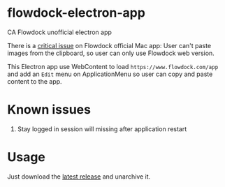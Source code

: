 # flowdock-electron-app
CA Flowdock unofficial electron app

There is a [critical issue](https://flowdock.uservoice.com/forums/36827-general/suggestions/5631691-allow-pasting-images-from-the-clipboard?page=1&per_page=20) on Flowdock official Mac app: User can't paste images from the clipboard, so user can only use Flowdock web version.

This Electron app use WebContent to load `https://www.flowdock.com/app` and add an `Edit` menu on ApplicationMenu so user can copy and paste content to the app.

# Known issues

1. Stay logged in session will missing after application restart

# Usage

Just download the [latest release](https://github.com/DonaldChiang/flowdock-electron-app/releases/tag/0.0.1) and unarchive it.
